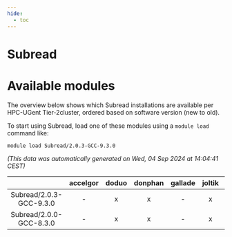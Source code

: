 ```yaml
---
hide:
  - toc
---
```


Subread
=======

# Available modules


The overview below shows which Subread installations are available per HPC-UGent Tier-2cluster, ordered based on software version (new to old).

To start using Subread, load one of these modules using a `module load` command like:

```shell
module load Subread/2.0.3-GCC-9.3.0
```

*(This data was automatically generated on Wed, 04 Sep 2024 at 14:04:41 CEST)*  

| |accelgor|doduo|donphan|gallade|joltik|shinx|skitty|
| :---: | :---: | :---: | :---: | :---: | :---: | :---: | :---: |
|Subread/2.0.3-GCC-9.3.0|-|x|x|-|x|-|-|
|Subread/2.0.0-GCC-8.3.0|-|x|x|-|x|-|x|
